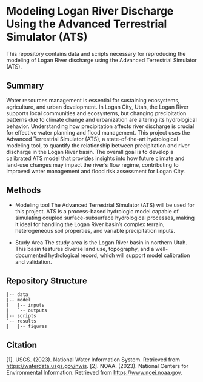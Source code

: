 # Modeling Logan River Discharge Using the Advanced Terrestrial Simulator (ATS)
This repository contains data and scripts necessary for reproducing the modeling of Logan River discharge using the Advanced Terrestrial Simulator (ATS).

## Summary
Water resources management is essential for sustaining ecosystems, agriculture, and urban development. In Logan City, Utah, the Logan River supports local communities and ecosystems, but changing precipitation patterns due to climate change and urbanization are altering its hydrological behavior. Understanding how precipitation affects river discharge is crucial for effective water planning and flood management. This project uses the Advanced Terrestrial Simulator (ATS), a state-of-the-art hydrological modeling tool, to quantify the relationship between precipitation and river discharge in the Logan River basin. The overall goal is to develop a calibrated ATS model that provides insights into how future climate and land-use changes may impact the river’s flow regime, contributing to improved water management and flood risk assessment for Logan City.

## Methods
- Modeling tool
The Advanced Terrestrial Simulator (ATS) will be used for this project. ATS is a process-based hydrologic model capable of simulating coupled surface-subsurface hydrological processes, making it ideal for handling the Logan River basin’s complex terrain, heterogeneous soil properties, and variable precipitation inputs.

- Study Area
The study area is the Logan River basin in northern Utah. This basin features diverse land use, topography, and a well-documented hydrological record, which will support model calibration and validation.


## Repository Structure
```
|-- data
|-- model
|   |-- inputs
|   `-- outputs
|-- scripts
`-- results
|   |-- figures
```

## Citation
[1].  USGS. (2023). National Water Information System. Retrieved from https://waterdata.usgs.gov/nwis. 
[2].  NOAA. (2023). National Centers for Environmental Information. Retrieved from https://www.ncei.noaa.gov. 
